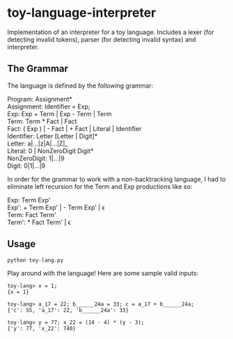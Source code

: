# toy-language-interpreter
Implementation of an interpreter for a toy language.
Includes a lexer (for detecting invalid tokens), parser (for detecting invalid syntax) and interpreter.

## The Grammar

The language is defined by the following grammar:

Program: Assignment*\
Assignment: Identifier = Exp;\
Exp: Exp + Term | Exp - Term | Term\
Term: Term * Fact  | Fact\
Fact: ( Exp ) | - Fact | + Fact | Literal | Identifier\
Identifier: Letter [Letter | Digit]* \
Letter: a|...|z|A|...|Z|_ \
Literal: 0 | NonZeroDigit Digit* \
NonZeroDigit: 1|...|9 \
Digit: 0|1|...|9 

In order for the grammar to work with a non-backtracking language, I had to eliminate left recursion for the Term and Exp productions like so: 

Exp: Term Exp' \
Exp':  + Term Exp' | - Term Exp' | ϵ \
Term: Fact Term' \
Term': * Fact Term' | ϵ 

## Usage
`python toy-lang.py`

Play around with the language! Here are some sample valid inputs:  
 
```
toy-lang> x = 1;
{x = 1}

toy-lang> a_17 = 22; b______24a = 33; c = a_17 + b______24a;
{'c': 55, 'a_17': 22, 'b______24a': 33}

toy-lang> y = 77; x_22 = (14 - 4) * (y - 3);
{'y': 77, 'x_22': 740} 
```
  
